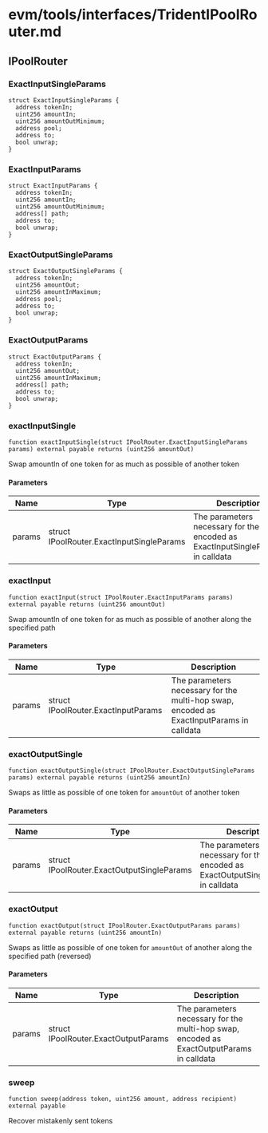 # evm/tools/interfaces/TridentIPoolRouter.md

## IPoolRouter

### ExactInputSingleParams

```solidity
struct ExactInputSingleParams {
  address tokenIn;
  uint256 amountIn;
  uint256 amountOutMinimum;
  address pool;
  address to;
  bool unwrap;
}
```

### ExactInputParams

```solidity
struct ExactInputParams {
  address tokenIn;
  uint256 amountIn;
  uint256 amountOutMinimum;
  address[] path;
  address to;
  bool unwrap;
}
```

### ExactOutputSingleParams

```solidity
struct ExactOutputSingleParams {
  address tokenIn;
  uint256 amountOut;
  uint256 amountInMaximum;
  address pool;
  address to;
  bool unwrap;
}
```

### ExactOutputParams

```solidity
struct ExactOutputParams {
  address tokenIn;
  uint256 amountOut;
  uint256 amountInMaximum;
  address[] path;
  address to;
  bool unwrap;
}
```

### exactInputSingle

```solidity
function exactInputSingle(struct IPoolRouter.ExactInputSingleParams params) external payable returns (uint256 amountOut)
```

Swap amountIn of one token for as much as possible of another token

#### Parameters

| Name | Type | Description |
| ---- | ---- | ----------- |
| params | struct IPoolRouter.ExactInputSingleParams | The parameters necessary for the swap, encoded as ExactInputSingleParams in calldata |

### exactInput

```solidity
function exactInput(struct IPoolRouter.ExactInputParams params) external payable returns (uint256 amountOut)
```

Swap amountIn of one token for as much as possible of another along the specified path

#### Parameters

| Name | Type | Description |
| ---- | ---- | ----------- |
| params | struct IPoolRouter.ExactInputParams | The parameters necessary for the multi-hop swap, encoded as ExactInputParams in calldata |

### exactOutputSingle

```solidity
function exactOutputSingle(struct IPoolRouter.ExactOutputSingleParams params) external payable returns (uint256 amountIn)
```

Swaps as little as possible of one token for `amountOut` of another token

#### Parameters

| Name | Type | Description |
| ---- | ---- | ----------- |
| params | struct IPoolRouter.ExactOutputSingleParams | The parameters necessary for the swap, encoded as ExactOutputSingleParams in calldata |

### exactOutput

```solidity
function exactOutput(struct IPoolRouter.ExactOutputParams params) external payable returns (uint256 amountIn)
```

Swaps as little as possible of one token for `amountOut` of another along the specified path (reversed)

#### Parameters

| Name | Type | Description |
| ---- | ---- | ----------- |
| params | struct IPoolRouter.ExactOutputParams | The parameters necessary for the multi-hop swap, encoded as ExactOutputParams in calldata |

### sweep

```solidity
function sweep(address token, uint256 amount, address recipient) external payable
```

Recover mistakenly sent tokens

